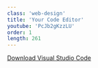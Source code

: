 ```yaml
---
class: 'web-design'
title: 'Your Code Editor'
youtube: 'PcJb2gKzzLU'
order: 1
length: 261
---
```


[Download Visual Studio Code](https://code.visualstudio.com)
